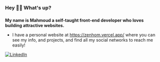 ### Hey 🙋‍♂️ What's up?

###

**My name is Mahmoud a self-taught front-end developer who loves building attractive websites.**

-  I have a personal website at https://zenhom.vercel.app/ where you can see my info, and projects, and find all my social networks to reach me easily!

[![LinkedIn](https://img.shields.io/badge/-LinkedIn-blue?style=flat-square&logo=Linkedin&logoColor=white&link=https://www.linkedin.com/in/mahmoud-zenhom)](https://www.linkedin.com/in/mahmoud-zenhom)
